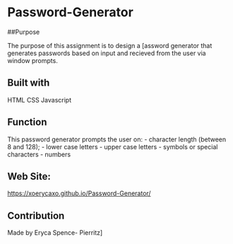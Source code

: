 # Password-Generator
##Purpose

The purpose of this assignment is to design a [assword generator that generates passwords based on input and recieved from the user via window prompts.

## Built with 

HTML
CSS
Javascript

## Function
This password generator prompts the user on: 
    - character length (between 8 and 128);
    - lower case letters
    - upper case letters
    - symbols or special characters
    - numbers

## Web Site:
https://xoerycaxo.github.io/Password-Generator/

## Contribution 
Made by Eryca Spence- Pierritz]